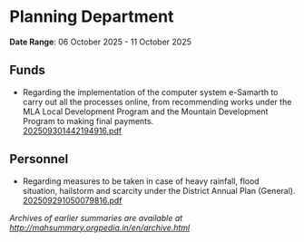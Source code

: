 # Planning Department

**Date Range**: 06 October 2025 - 11 October 2025


## Funds
- Regarding the implementation of the computer system e-Samarth to carry out all the processes online, from recommending works under the MLA Local Development Program and the Mountain Development Program to making final payments.\
  [202509301442194916.pdf](https://gr.maharashtra.gov.in/Site/Upload/Government%20Resolutions/English/202509301442194916.pdf)

## Personnel
- Regarding measures to be taken in case of heavy rainfall, flood situation, hailstorm and scarcity under the District Annual Plan (General).\
  [202509291050079816.pdf](https://gr.maharashtra.gov.in/Site/Upload/Government%20Resolutions/English/202509291050079816.pdf)


*Archives of earlier summaries are available at http://mahsummary.orgpedia.in/en/archive.html*